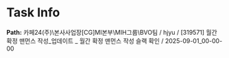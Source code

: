 # Task Info

**Path:** 카페24(주)\본사사업장\[CG]MI본부\MIH그룹\BVO팀 / hjyu / [319571] 월간 확정 맨먼스 작성_업데이트 _ 월간 확정 맨먼스 작성 슬랙 확인 / 2025-09-01_00-00-00

